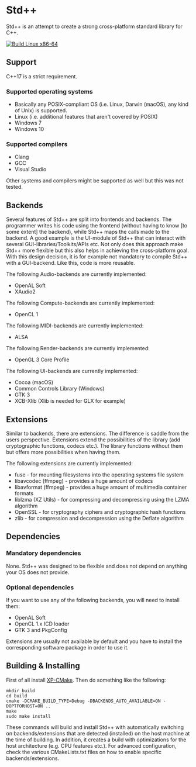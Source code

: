 # Std++
Std++ is an attempt to create a strong cross-platform standard library for C++.

[![Build Linux x86-64](https://github.com/aczwink/StdPlusPlus/actions/workflows/build-and-release.yml/badge.svg)](https://github.com/aczwink/StdPlusPlus/actions/workflows/build-and-release.yml)

## Support

C++17 is a strict requirement.

### Supported operating systems
* Basically any POSIX-compliant OS (i.e. Linux, Darwin (macOS), any kind of Unix) is supported.
* Linux (i.e. additional features that aren't covered by POSIX)
* Windows 7
* Windows 10

### Supported compilers
* Clang
* GCC
* Visual Studio

Other systems and compilers might be supported as well but this was not tested.

## Backends
Several features of Std++ are split into frontends and backends.
The programmer writes his code using the frontend (without having to know [to some extent] the backend), while Std++ maps the calls made to the backend.
A good example is the UI-module of Std++ that can interact with several GUI-libraries/Toolkits/APIs etc.
Not only does this approach make Std++ more flexible but this also helps in achieving the cross-platform goal.
With this design decision, it is for example not mandatory to compile Std++ with a GUI-backend.
Like this, code is more reusable.

The following Audio-backends are currently implemented:
* OpenAL Soft
* XAudio2

The following Compute-backends are currently implemented:
* OpenCL 1

The following MIDI-backends are currently implemented:
* ALSA

The following Render-backends are currently implemented:
* OpenGL 3 Core Profile

The following UI-backends are currently implemented:
* Cocoa (macOS)
* Common Controls Library (Windows)
* GTK 3
* XCB-Xlib (Xlib is needed for GLX for example)

## Extensions
Similar to backends, there are extensions. The difference is saddle from the users perspective.
Extensions extend the possibilities of the library (add cryptographic functions, codecs etc.).
The library functions without them but offers more possibilities when having them.

The following extensions are currently implemented:
* fuse - for mounting filesystems into the operating systems file system
* libavcodec (ffmpeg) - provides a huge amount of codecs
* libavformat (ffmpeg) - provides a huge amount of multimedia container formats
* liblzma (XZ Utils) - for compressing and decompressing using the LZMA algorithm
* OpenSSL - for cryptography ciphers and cryptographic hash functions
* zlib - for compression and decompression using the Deflate algorithm

## Dependencies

### Mandatory dependencies

None.
Std++ was designed to be flexible and does not depend on anything your OS does not provide.

### Optional dependencies

If you want to use any of the following backends, you will need to install them:
* OpenAL Soft
* OpenCL 1.x ICD loader
* GTK 3 and PkgConfig

Extensions are usually not available by default and you have to install the corresponding software package in order to use it.

## Building & Installing
First of all install [XP-CMake](https://github.com/aczwink/XP-CMake).
Then do something like the following:
```
mkdir build
cd build
cmake -DCMAKE_BUILD_TYPE=Debug -DBACKENDS_AUTO_AVAILABLE=ON -DOPTFORHOST=ON ..
make
sudo make install
```
These commands will build and install Std++ with automatically switching on backends/extensions that are detected (installed) on the host machine at the time of building. In addition, it creates a build with optimizations for the host architecture (e.g. CPU features etc.). For advanced configuration, check the various CMakeLists.txt files on how to enable specific backends/extensions.
